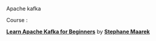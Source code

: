 Apache kafka

Course : 

<strong><a href="https://www.linkedin.com/learning/learn-apache-kafka-for-beginners?trk=embed_lil">Learn Apache Kafka for Beginners</a></strong> by <strong><a href="https://www.linkedin.com/learning/instructors/stephane-maarek?trk=embed_lil">Stephane Maarek</a></strong></p>

